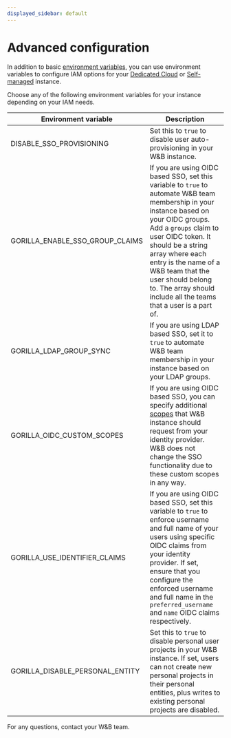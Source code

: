 ```yaml
---
displayed_sidebar: default
---
```


# Advanced configuration

In addition to basic [environment variables](../env-vars.md), you can use environment variables to configure IAM options for your [Dedicated Cloud](../hosting-options/dedicated_cloud.md) or [Self-managed](../hosting-options/self-managed.md) instance.

Choose any of the following environment variables for your instance depending on your IAM needs.

| Environment variable | Description |
|----------------------|-------------|
| DISABLE_SSO_PROVISIONING | Set this to `true` to disable user auto-provisioning in your W&B instance. |
| GORILLA_ENABLE_SSO_GROUP_CLAIMS | If you are using OIDC based SSO, set this variable to `true` to automate W&B team membership in your instance based on your OIDC groups. Add a `groups` claim to user OIDC token. It should be a string array where each entry is the name of a W&B team that the user should belong to. The array should include all the teams that a user is a part of. |
| GORILLA_LDAP_GROUP_SYNC | If you are using LDAP based SSO, set it to `true` to automate W&B team membership in your instance based on your LDAP groups. |
| GORILLA_OIDC_CUSTOM_SCOPES | If you are using OIDC based SSO, you can specify additional [scopes](https://auth0.com/docs/get-started/apis/scopes/openid-connect-scopes) that W&B instance should request from your identity provider. W&B does not change the SSO functionality due to these custom scopes in any way. |
| GORILLA_USE_IDENTIFIER_CLAIMS | If you are using OIDC based SSO, set this variable to `true` to enforce username and full name of your users using specific OIDC claims from your identity provider. If set, ensure that you configure the enforced username and full name in the `preferred_username` and `name` OIDC claims respectively. |
| GORILLA_DISABLE_PERSONAL_ENTITY | Set this to `true` to disable personal user projects in your W&B instance. If set, users can not create new personal projects in their personal entities, plus writes to existing personal projects are disabled. |

 For any questions, contact your W&B team.